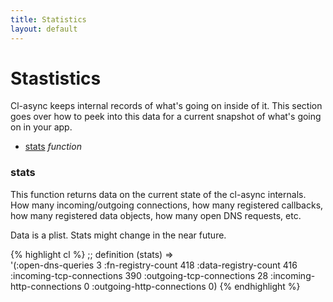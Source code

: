 ```yaml
---
title: Statistics
layout: default
---
```


Stastistics
===========
Cl-async keeps internal records of what's going on inside of it. This section
goes over how to peek into this data for a current snapshot of what's going on
in your app.

- [stats](#stats) _function_

<a id="stats"></a>
### stats
This function returns data on the current state of the cl-async internals. How
many incoming/outgoing connections, how many registered callbacks, how many
registered data objects, how many open DNS requests, etc.

Data is a plist. Stats might change in the near future.

{% highlight cl %}
;; definition
(stats)  =>  
  '(:open-dns-queries 3
    :fn-registry-count 418
	:data-registry-count 416
	:incoming-tcp-connections 390
	:outgoing-tcp-connections 28
	:incoming-http-connections 0
	:outgoing-http-connections 0)
{% endhighlight %}


